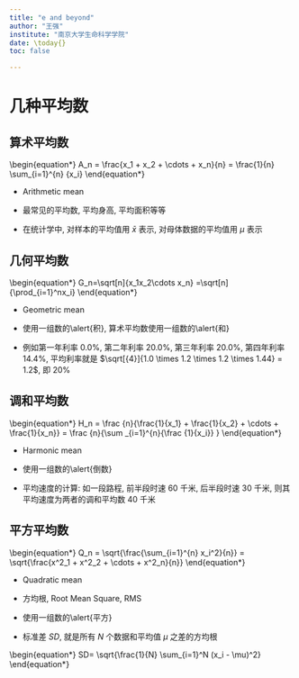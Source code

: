 ```yaml
---
title: "e and beyond"
author: "王强"
institute: "南京大学生命科学学院"
date: \today{}
toc: false

---
```


# 几种平均数

## 算术平均数

\begin{equation*}
    A_n = \frac{x_1 + x_2 + \cdots + x_n}{n} = \frac{1}{n} \sum_{i=1}^{n} {x_i}
\end{equation*}

* Arithmetic mean

* 最常见的平均数, 平均身高, 平均面积等等 

* 在统计学中, 对样本的平均值用 $\bar{x}$ 表示, 对母体数据的平均值用 $\mu$ 表示

## 几何平均数

\begin{equation*}
    G_n=\sqrt[n]{x_1x_2\cdots x_n} =\sqrt[n]{\prod_{i=1}^nx_i}
\end{equation*}

* Geometric mean

* 使用一组数的\alert{积}, 算术平均数使用一组数的\alert{和}

* 例如第一年利率 0.0%, 第二年利率 20.0%, 第三年利率 20.0%, 第四年利率 14.4%, 平均利率就是
    $\sqrt[{4}]{1.0 \times 1.2 \times 1.2 \times 1.44} = 1.2$, 即 20%

## 调和平均数

\begin{equation*}
    H_n = \frac {n}{\frac{1}{x_1} + \frac{1}{x_2} + \cdots + \frac{1}{x_n}}
        = \frac {n}{\sum _{i=1}^{n}{\frac {1}{x_i}} }
\end{equation*}

* Harmonic mean

* 使用一组数的\alert{倒数}

* 平均速度的计算: 如一段路程, 前半段时速 60 千米, 后半段时速 30 千米, 则其平均速度为两者的调和平均数 40 千米

## 平方平均数

\begin{equation*}
    Q_n = \sqrt{\frac{\sum_{i=1}^{n} x_i^2}{n}} 
        = \sqrt{\frac{x^2_1 + x^2_2 + \cdots + x^2_n}{n}}
\end{equation*}

* Quadratic mean

* 方均根, Root Mean Square, RMS

* 使用一组数的\alert{平方}

* 标准差 $SD$, 就是所有 $N$ 个数据和平均值 $\mu$ 之差的方均根

\begin{equation*}
    SD= \sqrt{\frac{1}{N} \sum_{i=1}^N (x_i - \mu)^2}
\end{equation*}
